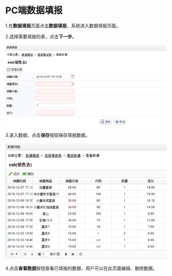 # PC端数据填报

1.在**数据填报**页面点击**数据填报**，系统进入数据填报页面。

2.选择需要填报的表，点击**下一步**。

![数据填报图片](QQ图片20161207181614.png)

3.录入数据，点击**保存**按钮保存填报数据。

![数据列表](QQ图片20161207182112.png)

4.点击**查看数据**按钮查看已填报的数据，用户可以在此页面编辑、删除数据。